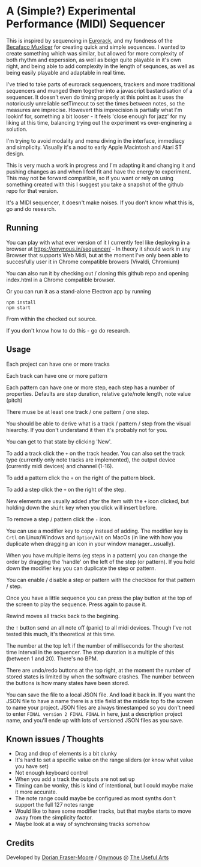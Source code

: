 # A (Simple?) Experimental Performance (MIDI) Sequencer

This is inspired by sequencing in [Eurorack](https://en.wikipedia.org/wiki/Eurorack), and my fondness of the [Becafaco Muxlicer](https://www.befaco.org/muxlicer-2/) for creating quick and simple sequences. I wanted to create something which was similar, but allowed for more complexity of both rhythm and experssion, as well as beign quite playable in it's own right, and being able to add complexity in the length of sequnces, as well as being easily playable and adaptable in real time. 

I've tried to take parts of eurorack sequencers, trackers and more traditional sequencers and munged them together into a javascript bastardisation of a sequencer. It doesn't even do timing properly at this point as it uses the notoriously unreliable setTimeout to set the times between notes, so the measures are imprecise. Howevert this imprecision is partially what I'm lookinf for, something a bit looser - it feels 'close enough for jazz' for my liking at this time, balancing trying out the experiment vs over-enginering a solution.

I'm trying to avoid modality and menu diving in the interface, immediacy and simplicity. Visually it's a nod to early Apple Macintosh and Atari ST design. 

This is very much a work in progress and I'm adapting it and changing it and pushing changes as and when I feel fit and have the energy to experiment. This may not be forward compatible, so if you want or rely on using something created with this I suggest you take a snapshot of the github repo for that version.

It's a MIDI sequencer, it doesn't make noises. If you don't know what this is, go and do research.

## Running

You can play with what ever version of it I currently feel like deploying in a browser at https://onymous.in/sequencer/ - In theory it should work in any Browser that supports Web Midi, but at the moment I've only been able to succesfully user it in Chrome compatible browers (Vivaldi, Chromium)

You can also run it by checking out / cloning this github repo and opening index.html in a Chrome compatible browser.

Or you can run it as a stand-alone Electron app by running

```
npm install
npm start
```

From within the checked out source.

If you don't know how to do this - go do research.

## Usage

Each project can have one or more tracks

Each track can have one or more pattern

Each pattern can have one or more step, each step has a number of properties. Defaults are step duration, relative gate/note length, note value (pitch)

There muse be at least one track / one pattern / one step. 

You should be able to derive what is a track / pattern / step from the visual hiearchy. If you don't understand it then it's probably not for you.

You can get to that state by clicking 'New'.

To add a track click the `+` on the track header. You can also set the track type (currently only note tracks are implemented), the output device (currently midi devices) and channel (1-16).

To add a pattern click the `+` on the right of the pattern block.

To add a step click the `+` on the right of the step.

New elements are usually added after the item with the `+` icon clicked, but holding down the `shift` key when you click will insert before.

To remove a step / pattern click the `-` icon.

You can use a modifier key to copy instead of adding. The modifier key is `Crtl` on Linux/Windows and `Option/Alt` on MacOs (in line with how you duplicate when dragging an icon in your window manager...usually).

When you have multiple items (eg steps in a pattern) you can change the order by dragging the 'handle' on the left of the step (or pattern). If you hold down the modifier key you can duplicate the step or pattern.

You can enable / disable a step or pattern with the checkbox for that pattern / step.

Once you have a little sequence you can press the play button at the top of the screen to play the sequence. Press again to pause it.

Rewind moves all tracks back to the begining.

the `!` button send an all note off (panic) to all midi devices. Though I've not tested this much, it's theoretical at this time.

The number at the top left if the number of milliseconds for the shortest time interval in the sequencer. The step duration is a multiple of this (between 1 and 20). There's no BPM.

There are undo/redo buttons at the top right, at the moment the number of stored states is limited by when the software crashes. The number between the buttons is how many states have been stored. 

You can save the file to a local JSON file. And load it back in. If you want the JSON file to have a name there is a title field at the middle top fo the screen to name your project. JSON files are always timestamped so you don't need to enter `FINAL version 2 FINAL FINAL` in here, just a description project name, and you'll ende up with lots of versioned JSON files as you save. 

## Known issues / Thoughts

* Drag and drop of elements is a bit clunky
* It's hard to set a specific value on the range sliders (or know what value you have set)
* Not enough keyboard control 
* When you add a track the outputs are not set up
* Timing can be wonky, this is kind of intentional, but I could maybe make it more accurate.
* The note range could maybe be configured as most synths don't support the full 127 notes range
* Would like to have some modifier tracks, but that maybe starts to move away from the simplicity factor.
* Maybe look at a way of synchronsing tracks somehow

## Credits

Developed by [Dorian Fraser-Moore](https://dorian.fraser-moore.com) / [Onymous](https://onymous.in) @ [The Useful Arts](https://theusefularts.org)
